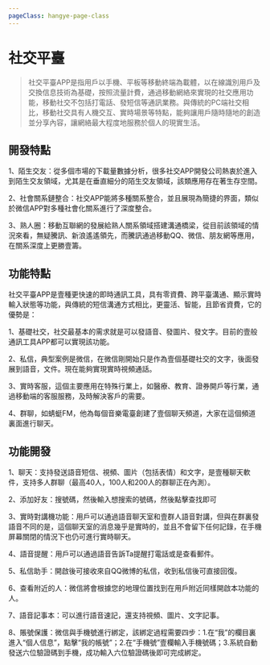 ```yaml
---
pageClass: hangye-page-class
---
```


# 社交平臺

> 社交平臺APP是指用戶以手機、平板等移動終端為載體，以在線識別用戶及交換信息技術為基礎，按照流量計費，通過移動網絡來實現的社交應用功能，移動社交不包括打電話、發短信等通訊業務。與傳統的PC端社交相比，移動社交具有人機交互、實時場景等特點，能夠讓用戶隨時隨地的創造並分享內容，讓網絡最大程度地服務於個人的現實生活。


## 開發特點


1、陌生交友：從多個市場的下載量數據分析，很多社交APP開發公司熱衷於進入到陌生交友領域，尤其是在垂直細分的陌生交友領域，該類應用存在著生存空間。


2、社會關系鏈整合：社交APP能將多種關系整合，並且展現為簡捷的界面，類似於微信APP對多種社會化關系進行了深度整合。


3、熟人圈：移動互聯網的發展給熟人關系領域搭建溝通橋梁，從目前該領域的情況來看，無疑騰訊、新浪遙遙領先，而騰訊通過移動QQ、微信、朋友網等應用，在關系深度上更勝壹籌。


## 功能特點


社交平臺APP是壹種更快速的即時通訊工具，具有零資費、跨平臺溝通、顯示實時輸入狀態等功能，與傳統的短信溝通方式相比，更靈活、智能，且節省資費，它的優勢是：


1、基礎社交，社交最基本的需求就是可以發語音、發圖片、發文字。目前的壹般通訊工具APP都可以實現該功能。


2、私信，典型案例是微信，在微信剛開始只是作為壹個基礎社交的文字，後面發展到語音，文件。現在能夠實現實時視頻通話。


3、實時客服，這個主要應用在特殊行業上，如醫療、教育、證券開戶等行業，通過移動端的客服服務，及時解決客戶的需要。


4、群聊，如蜻蜓FM，他為每個音樂電臺創建了壹個聊天頻道，大家在這個頻道裏面進行聊天。


## 功能開發


1、聊天：支持發送語音短信、視頻、圖片（包括表情）和文字，是壹種聊天軟件，支持多人群聊（最高40人，100人和200人的群聊正在內測）。


2、添加好友：搜號碼，然後輸入想搜索的號碼，然後點擊查找即可


3、實時對講機功能：用戶可以通過語音聊天室和壹群人語音對講，但與在群裏發語音不同的是，這個聊天室的消息幾乎是實時的，並且不會留下任何記錄，在手機屏幕關閉的情況下也仍可進行實時聊天。


4、語音提醒：用戶可以通過語音告訴Ta提醒打電話或是查看郵件。


5、私信助手：開啟後可接收來自QQ微博的私信，收到私信後可直接回復。


6、查看附近的人：微信將會根據您的地理位置找到在用戶附近同樣開啟本功能的人。


7、語音記事本：可以進行語音速記，還支持視頻、圖片、文字記事。


8、賬號保護：微信與手機號進行綁定，該綁定過程需要四步：1.在“我”的欄目裏進入“個人信息”，點擊“我的帳號”；2.在“手機號”壹欄輸入手機號碼；3.系統自動發送六位驗證碼到手機，成功輸入六位驗證碼後即可完成綁定。